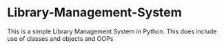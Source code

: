 # Library-Management-System
This is a simple Library Management System in Python. This does include use of classes and objects and OOPs
